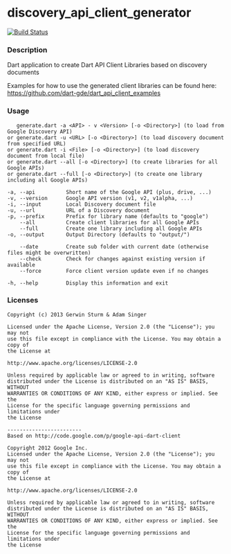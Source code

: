 # discovery_api_client_generator

[![Build Status](https://drone.io/github.com/dart-gde/discovery_api_dart_client_generator/status.png)](https://drone.io/github.com/dart-gde/discovery_api_dart_client_generator/latest)

### Description

Dart application to create Dart API Client Libraries based on discovery documents

Examples for how to use the generated client libraries can be found here: https://github.com/dart-gde/dart_api_client_examples

### Usage

```
   generate.dart -a <API> - v <Version> [-o <Directory>] (to load from Google Discovery API)
or generate.dart -u <URL> [-o <Directory>] (to load discovery document from specified URL)
or generate.dart -i <File> [-o <Directory>] (to load discovery document from local file)
or generate.dart --all [-o <Directory>] (to create libraries for all Google APIs)
or generate.dart --full [-o <Directory>] (to create one library including all Google APIs)

-a, --api          Short name of the Google API (plus, drive, ...)
-v, --version      Google API version (v1, v2, v1alpha, ...)
-i, --input        Local Discovery document file
-u, --url          URL of a Discovery document
-p, --prefix       Prefix for library name (defaults to "google")
    --all          Create client libraries for all Google APIs
    --full         Create one library including all Google APIs
-o, --output       Output Directory (defaults to "output/")

    --date         Create sub folder with current date (otherwise files might be overwritten)
    --check        Check for changes against existing version if available
    --force        Force client version update even if no changes

-h, --help         Display this information and exit
```

### Licenses

```
Copyright (c) 2013 Gerwin Sturm & Adam Singer

Licensed under the Apache License, Version 2.0 (the "License"); you may not
use this file except in compliance with the License. You may obtain a copy of
the License at

http://www.apache.org/licenses/LICENSE-2.0

Unless required by applicable law or agreed to in writing, software
distributed under the License is distributed on an "AS IS" BASIS, WITHOUT
WARRANTIES OR CONDITIONS OF ANY KIND, either express or implied. See the
License for the specific language governing permissions and limitations under
the License

------------------------
Based on http://code.google.com/p/google-api-dart-client

Copyright 2012 Google Inc.
Licensed under the Apache License, Version 2.0 (the "License"); you may not
use this file except in compliance with the License. You may obtain a copy of
the License at

http://www.apache.org/licenses/LICENSE-2.0

Unless required by applicable law or agreed to in writing, software
distributed under the License is distributed on an "AS IS" BASIS, WITHOUT
WARRANTIES OR CONDITIONS OF ANY KIND, either express or implied. See the
License for the specific language governing permissions and limitations under
the License
```
